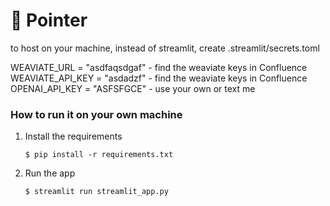 # 🎈 Pointer

to host on your machine, instead of streamlit, create .streamlit/secrets.toml

WEAVIATE_URL = "asdfaqsdgaf" - find the weaviate keys in Confluence
WEAVIATE_API_KEY = "asdadzf" - find the weaviate keys in Confluence
OPENAI_API_KEY = "ASFSFGCE" - use your own or text me

### How to run it on your own machine

1. Install the requirements

   ```
   $ pip install -r requirements.txt
   ```

2. Run the app

   ```
   $ streamlit run streamlit_app.py
   ```

